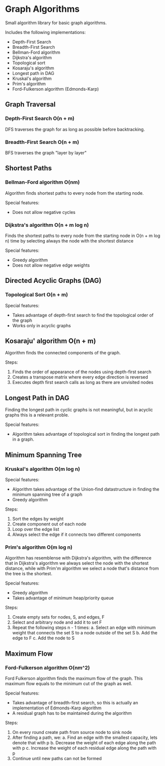 # Graph Algorithms

Small algorithm library for basic graph algorithms.

Includes the following implementations:
* Depth-First Search
* Breadth-First Search
* Bellman-Ford algorithm
* Dijkstra's algorithm
* Topological sort
* Kosaraju's algorithm
* Longest path in DAG
* Kruskal's algorithm
* Prim's algorithm
* Ford-Fulkerson algorithm (Edmonds-Karp)

## Graph Traversal

### Depth-First Search O(n + m)

DFS traverses the graph for as long as possible before backtracking.

### Breadth-First Search O(n + m)

BFS traverses the graph "layer by layer"

## Shortest Paths

### Bellman-Ford algorithm O(nm)

Algorithm finds shortest paths to every node from the starting node. 

Special features:
* Does not allow negative cycles

### Dijkstra's algorithm O(n + m log n)

Finds the shortest paths to every node from the starting node in O(n + m log n) time by selecting always the node with the shortest distance

Special features:
* Greedy algorithm
* Does not allow negative edge weights

## Directed Acyclic Graphs (DAG)

### Topological Sort O(n + m)

Special features:
* Takes advantage of depth-first search to find the topological order of the graph
* Works only in acyclic graphs

## Kosaraju' algorithm O(n + m)

Algorithm finds the connected components of the graph.

Steps:
1. Finds the order of appearance of the nodes using depth-first search
2. Creates a transpose matrix where every edge direction is reversed
3. Executes depth first search calls as long as there are unvisited nodes

## Longest Path in DAG

Finding the longest path in cyclic graphs is not meaningful, but in acyclic graphs this is a relevant proble.

Special features: 
* Algorithm takes advantage of topological sort in finding the longest path in a graph.

## Minimum Spanning Tree

### Kruskal's algorithm O(m log n)

Special features:
* Algorithm takes advantage of the Union-find datastructure in finding the minimum spanning tree of a graph
* Greedy algorithm

Steps:
1. Sort the edges by weight
2. Create component out of each node
3. Loop over the edge list
2. Always select the edge if it connects two different components

### Prim's algorithm O(m log n)

Algorithm has resemblense with Dijkstra's algorithm, with the difference that in Dijkstra's algorithm we always select the node with the
shortest distance, while with Prim'm algorithm we select a node that's distance from the tree is the shortest.

Special features:
* Greedy algorithm
* Takes advantage of minimum heap/priority queue

Steps:
1. Create empty sets for nodes, S, and edges, F
2. Select and arbitrary node and add it to set F
3. Repeat the following steps n - 1 times:
	a. Select an edge with minimum weight that connects the set S to a node outside of the set S
	b. Add the edge to F
	c. Add the node to S

## Maximum Flow

### Ford-Fulkerson algorithm O(nm^2)

Ford Fulkerson algorithm finds the maximum flow of the graph. This maximum flow equals to the minimum cut of the graph as well.

Special features:
* Takes advantage of breadth-first search, so this is actually an implementation of Edmonds-Karp algorithm
* A residual graph has to be maintained during the algorithm

Steps:
1. On every round create path from source node to sink node
2. After finding a path, we:
	a. Find an edge with the smallest capacity, lets denote that with p
	b. Decrease the weight of each edge along the path with p
	c. Increase the weight of each residual edge along the path with p
3. Continue until new paths can not be formed


